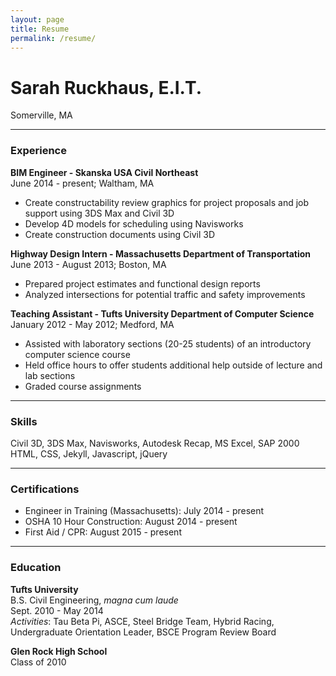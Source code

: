 ```yaml
---
layout: page
title: Resume
permalink: /resume/
---
```


# Sarah Ruckhaus, E.I.T.
Somerville, MA

---

### Experience

**BIM Engineer - Skanska USA Civil Northeast** <br />
June 2014 - present; Waltham, MA

- Create constructability review graphics for project proposals and job support using 3DS Max and Civil 3D
- Develop 4D models for scheduling using Navisworks
- Create construction documents using Civil 3D

**Highway Design Intern - Massachusetts Department of Transportation** <br />
June 2013 - August 2013; Boston, MA

- Prepared project estimates and functional design reports
- Analyzed intersections for potential traffic and safety improvements

**Teaching Assistant - Tufts University Department of Computer Science** <br />
January 2012 - May 2012; Medford, MA

 - Assisted with laboratory sections (20-25 students) of an introductory computer science course
 - Held office hours to offer students additional help outside of lecture and lab sections
 - Graded course assignments

---

### Skills
Civil 3D, 3DS Max, Navisworks, Autodesk Recap, MS Excel, SAP 2000 <br />
HTML, CSS, Jekyll, Javascript, jQuery

---

### Certifications
- Engineer in Training (Massachusetts): July 2014 - present
- OSHA 10 Hour Construction: August 2014 - present
- First Aid / CPR: August 2015 - present

---

### Education

**Tufts University** <br />
B.S. Civil Engineering, *magna cum laude* <br />
Sept. 2010 - May 2014 <br />
*Activities*: Tau Beta Pi, ASCE, Steel Bridge Team, Hybrid Racing, Undergraduate Orientation Leader, BSCE Program Review Board

**Glen Rock High School** <br />
Class of 2010
